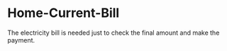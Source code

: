 # Home-Current-Bill
 The electricity bill is needed just to check the final amount and make the payment.
